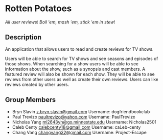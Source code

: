 # Rotten Potatoes
_All user reviews! Boil 'em, mash 'em, stick 'em in stew!_

## Description

An application that allows users to read and create reviews for TV shows.

Users will be able to search for TV shows and see seasons and episodes of those shows.
When searching for a show users will be able to see information about the show, such as a 
synopsis and cast members. A featured review will also be shown for each show.
They will be able to see reviews from other users as well as create their own reviews.
Users can like reviews created by other users.

## Group Members

- Bryn Slavin <z.bryn.slavin@gmail.com> Username: dogfriendbookclub
- Paul Trevizo <paultrevizo@yahoo.com> Username: PaulTrevizo
- Nicholas Yang <ml2643yh@go.minnestate.edu> Username: Nicholas2501
- Caleb Centy <calebcenty18@gmail.com> Username: caLeb-centy
- Chang Vang <changvang32@gmail.com> Username: Project-Escape

